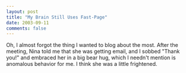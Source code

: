```yaml
---
layout: post
title: "My Brain Still Uses Fast-Page"
date: 2003-09-11
comments: false
---
```

Oh, I almost forgot the thing I wanted to blog about the most. After the
meeting, Nina told me that she was getting email, and I sobbed "Thank you!"
and embraced her in a big bear hug, which I needn't mention is anomalous
behavior for me. I think she was a little frightened.
